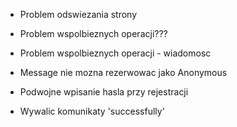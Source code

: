 * Problem odswiezania strony
* Problem wspolbieznych operacji???
* Problem wspolbieznych operacji - wiadomosc

* Message nie mozna rezerwowac jako Anonymous

* Podwojne wpisanie hasla przy rejestracji
* Wywalic komunikaty 'successfully'